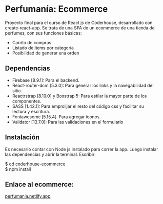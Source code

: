 <h1 class="code-line" data-line-start=0 data-line-end=1 ><a id="Ecommerce_hecho_con_React_js_0"></a>Perfumanía: Ecommerce</h1>
<p class="has-line-data" data-line-start="1" data-line-end="2">Proyecto final para el curso de React js de Coderhouse, desarrollado con create-react-app. Se trata de una SPA de un ecommerce de una tienda de perfumes, con sus funciones básicas:</p>
<ul>
<li class="has-line-data" data-line-start="3" data-line-end="4">Carrito de compras </li>
<li class="has-line-data" data-line-start="4" data-line-end="5">Listado de items por categoría</li>
<li class="has-line-data" data-line-start="5" data-line-end="7">Posibilidad de generar una orden</li>
</ul>
<h2 class="code-line" data-line-start=7 data-line-end=8 ><a id="Libreras_utilizadas_7"></a>Dependencias</h2>
<ul>
<li class="has-line-data" data-line-start="9" data-line-end="10">Firebase [8.9.1]: Para el backend.</li>
<li class="has-line-data" data-line-start="10" data-line-end="11">React-router-dom [5.3.0]: Para generar los links y la navegabilidad del sitio.</li>
<li class="has-line-data" data-line-start="11" data-line-end="12">Reactrstrap [8.10.0] y Boostrap 5: Para estilar la mayor parte de los componentes.</li>
<li class="has-line-data" data-line-start="12" data-line-end="13">SASS [1.42.1]: Para emprolijar el resto del código css y facilitar su lectura y escritura.</li>
<li class="has-line-data" data-line-start="13" data-line-end="14">Fontawesome [5.15.4]: Para agregar íconos.</li>
<li class="has-line-data" data-line-start="14" data-line-end="16">Validator [13.7.0]: Para las validaciones en el formulario</li>
</ul>

<h2 class="code-line" data-line-start=32 data-line-end=33 ><a id="Tech_32"></a>Instalación</h2>
<p class="has-line-data" data-line-start="34" data-line-end="35">Es necesario contar con Node js instalado para correr la app. Luego instalar las dependencias y abrir la terminal. Escribir: </p>
<p>
$ cd coderhouse-ecommerce <br>
$ npm install
</p>
<h2>Enlace al ecommerce:  </h2>
<a href="perfumania.netlify.app">perfumania.netlify.app</a>
